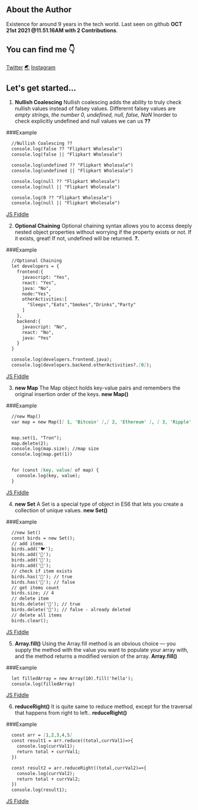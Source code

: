 ## About the Author

Existence for around 9 years in the tech world. Last seen on github **OCT 21st 2021 @11.51.16AM with 2 Contributions**.


## You can find me :point_down:

[Twitter](https://twitter.com/godfernThirteen)  [:earth_asia:](http://godfreyfernandes.com/)  [Instagram](https://www.instagram.com/godfern13/)


## Let's get started...

1. **Nullish Coalescing**
  Nullish coalescing adds the ability to truly check nullish values instead of falsey values.
  Differernt falsey values are _empty strings, the number 0, undefined, null, false, NaN_
  Inorder to check explicitly undefined and null values we can us **??**
  
  ###Example
 
  ```markdown
    //Nullish Coalescing ??
    console.log(false ?? "Flipkart Wholesale")
    console.log(false || "Flipkart Wholesale")

    console.log(undefined ?? "Flipkart Wholesale")
    console.log(undefined || "Flipkart Wholesale")

    console.log(null ?? "Flipkart Wholesale")
    console.log(null || "Flipkart Wholesale")

    console.log(0 ?? "Flipkart Wholesale")
    console.log(null || "Flipkart Wholesale") 
  ```
  
 [JS Fiddle](https://jsfiddle.net/godfern13/jw38poan/8/) 
 
 
 2. **Optional Chaining**
  Optional chaining syntax allows you to access deeply nested object properties without worrying if the property exists or not. 
  If it exists, great! If not, undefined will be returned. **?.**
  
  ###Example
 
  ```markdown
    //Optional Chaining
    let developers = {
      frontend:{
        javascript: "Yes",
        react: "Yes",
        java: "No",
        node:"Yes",
        otherActivities:[
          "Sleeps","Eats","Smokes","Drinks","Party"
        ]
      },
      backend:{
        javascript: "No",
        react: "No",
        java: "Yes"
      }
    }

    console.log(developers.frontend.java);
    console.log(developers.backend.otherActivities?.[0]); 
  ```
  
 [JS Fiddle](https://jsfiddle.net/godfern13/j2q5hy7z/7/) 
 
 
 3. **new Map**
  The Map object holds key-value pairs and remembers the original insertion order of the keys. **new Map()**
  
  ###Example
 
  ```markdown
    //new Map()
    var map = new Map([[ 1, 'Bitcoin' ],[ 2, 'Ethereum' ], [ 3, 'Ripple' ],[ 4, 'Litecoin' ]]);


    map.set(1, "Tron");
    map.delete(2); 
    console.log(map.size); //map size
    console.log(map.get(1)) 


    for (const [key, value] of map) {
      console.log(key, value);
    } 
  ```
  
 [JS Fiddle](https://jsfiddle.net/godfern13/yzfvdq7b/18/) 
 
 
 4. **new Set**
  A Set is a special type of object in ES6 that lets you create a collection of unique values. **new Set()**
  
  ###Example
 
  ```markdown
    //new Set()
    const birds = new Set();
    // add items
    birds.add('🐦');
    birds.add('🦉');
    birds.add('🦆');
    birds.add('🦅');
    // check if item exists
    birds.has('🦉'); // true
    birds.has('🐥'); // false
    // get items count
    birds.size; // 4
    // delete item
    birds.delete('🦆'); // true
    birds.delete('🦆'); // false - already deleted
    // delete all items
    birds.clear();
  ```
  
 [JS Fiddle](https://jsfiddle.net/godfern13/qLx7npfa/9/)
 
 
 5. **Array.fill()**
  Using the Array.fill method is an obvious choice — you supply the method with the value you want to populate your array with, and the method returns a modified   version of the array. **Array.fill()**
  
  ###Example
 
  ```markdown
    let filledArray = new Array(10).fill('hello');
    console.log(filledArray)
  ```
  
 [JS Fiddle](https://jsfiddle.net/godfern13/qLx7npfa/9/) 
 
 
 6. **reduceRight()**
  It is quite same to reduce method, except for the traversal that happens from right to left.. **reduceRight()**
  
  ###Example
 
  ```markdown
    const arr = [1,2,3,4,5]
    const result1 = arr.reduce((total,currVal1)=>{
      console.log(currVal1);
      return total + currVal1;
    })

    const result2 = arr.reduceRight((total,currVal2)=>{
      console.log(currVal2);
      return total + currVal2;
    })
    console.log(result1);
  ```
  
 [JS Fiddle](https://jsfiddle.net/godfern13/eck5q27g/3/) 
 
 
 
